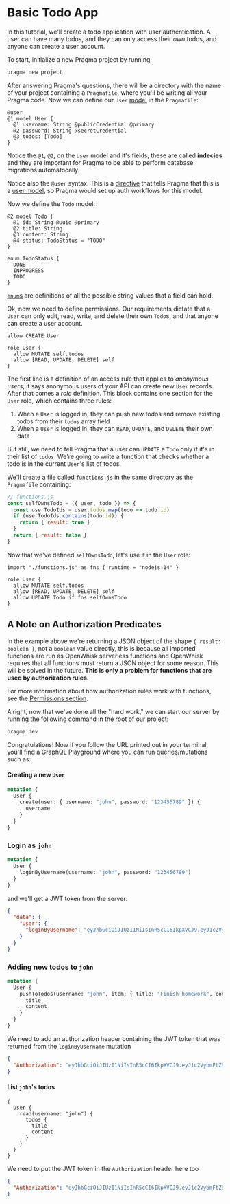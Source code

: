 # Basic Todo App

In this tutorial, we'll create a todo application with user authentication. A user can have many todos, and they can only access their *own* todos, and anyone can create a user account.

To start, initialize a new Pragma project by running:
```sh
pragma new project
```
After answering Pragma's questions, there will be a directory with the name of your project containing a `Pragmafile`, where you'll be writing all your Pragma code. Now we can define our `User` [model](../features/user-models.md) in the `Pragmafile`:

```pragma
@user
@1 model User {
  @1 username: String @publicCredential @primary
  @2 password: String @secretCredential
  @3 todos: [Todo]
}
```

Notice the `@1`, `@2`, on the `User` model and it's fields, these are called **indecies** and they are important for Pragma to be able to perform database migrations automatocally.

Notice also the `@user` syntax. This is a [directive](../features/directives.md) that tells Pragma that this is a [user model](../features/user-models.md), so Pragma would set up auth workflows for this model.

Now we define the `Todo` model:

```pragma
@2 model Todo {
  @1 id: String @uuid @primary
  @2 title: String
  @3 content: String
  @4 status: TodoStatus = "TODO"
}

enum TodoStatus {
  DONE
  INPROGRESS
  TODO
}
```

[`enum`s](../features/enum-types.md) are definitions of all the possible string values that a field can hold.

Ok, now we need to define permissions. Our requirements dictate that a `User` can only edit, read, write, and delete their own `Todo`s, and that anyone can create a user account.

```pragma
allow CREATE User

role User {
  allow MUTATE self.todos
  allow [READ, UPDATE, DELETE] self
}
```

The first line is a definition of an access rule that applies to *anonymous users*; it says anonymous users of your API can create new `User` records. After that comes a *role* definition. This block contains one section for the `User` role, which contains three rules:

1. When a `User` is logged in, they can push new todos and remove existing todos from their `todos` array field
2. When a `User` is logged in, they can `READ`, `UPDATE`, and `DELETE` their own data

But still, we need to tell Pragma that a user can `UPDATE` a `Todo` only if it's in their list of `todos`. We're going to write a function that checks whether a todo is in the current `User`'s list of todos.

We'll create a file called `functions.js` in the same directory as the `Pragmafile` containing:

```js
// functions.js
const selfOwnsTodo = ({ user, todo }) => {
  const userTodoIds = user.todos.map(todo => todo.id)
  if (userTodoIds.contains(todo.id)) {
    return { result: true }
  }
  return { result: false }
}
```

Now that we've defined `selfOwnsTodo`, let's use it in the `User` role:

```
import "./functions.js" as fns { runtime = "nodejs:14" }

role User {
  allow MUTATE self.todos
  allow [READ, UPDATE, DELETE] self
  allow UPDATE Todo if fns.selfOwnsTodo
}
```

## A Note on Authorization Predicates

In the example above we're returning a JSON object of the shape `{ result: boolean }`, not a `boolean` value directly, this is because all imported functions are run as OpenWhisk serverless functions and OpenWhisk requires that all functions must return a JSON object for some reason. This will be solved in the future. **This is only a problem for functions that are used by authorization rules**.

For more information about how authorization rules work with functions, see the [Permissions section](../features/permissions.md).

Alright, now that we've done all the "hard work," we can start our server by running the following command in the root of our project:
```sh
pragma dev
```

Congratulations! Now if you follow the URL printed out in your terminal, you'll find a GraphQL Playground where you can run queries/mutations such as:

#### Creating a new `User`
```graphql
mutation {
  User {
    create(user: { username: "john", password: "123456789" }) {
      username
    }
  }
}
```

### Login as `john`
```graphql
mutation {
  User {
    loginByUsername(username: "john", password: "123456789")
  }
}
```

and we'll get a JWT token from the server:
```json
{
  "data": {
    "User": {
      "loginByUsername": "eyJhbGciOiJIUzI1NiIsInR5cCI6IkpXVCJ9.eyJ1c2VybmFtZSI6ImpvaG4iLCJyb2xlIjoiVXNlciJ9.bfqwEcsRZJfdhhY3K83C-wOKa3JmUbfSHF7BCKmNqiU"
    }
  }
}
```

### Adding new todos to `john`
```graphql
mutation {
  User {
    pushToTodos(username: "john", item: { title: "Finish homework", content: "" }) {
      title
      content
    }
  }
}
```

We need to add an authorization header containing the JWT token that was returned from the `loginByUsername` mutation
```json
{
  "Authorization": "eyJhbGciOiJIUzI1NiIsInR5cCI6IkpXVCJ9.eyJ1c2VybmFtZSI6ImpvaG4iLCJyb2xlIjoiVXNlciJ9.bfqwEcsRZJfdhhY3K83C-wOKa3JmUbfSHF7BCKmNqiU"
}
```

#### List `john`'s todos
```
{
  User {
    read(username: "john") {
      todos {
        title
        content
      }
    }
  }
}
```

We need to put the JWT token in the `Authorization` header here too 
```json
{
  "Authorization": "eyJhbGciOiJIUzI1NiIsInR5cCI6IkpXVCJ9.eyJ1c2VybmFtZSI6ImpvaG4iLCJyb2xlIjoiVXNlciJ9.bfqwEcsRZJfdhhY3K83C-wOKa3JmUbfSHF7BCKmNqiU"
}
```
